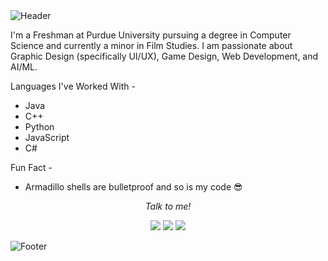 <img src="https://github.com/purplehayesb/purplehayesb/blob/main/IMAGES/githubheader.png" alt="Header">

I'm a Freshman at Purdue University pursuing a degree in Computer Science and currently a minor in Film Studies. I am passionate about Graphic Design (specifically UI/UX), Game Design, Web Development, and AI/ML.

Languages I've Worked With - 

 - Java
 - C++
 - Python
 - JavaScript
 - C#

Fun Fact - 

 - Armadillo shells are bulletproof and so is my code 😎

<p align="center">
  <i>Talk to me!</i>

  <p align="center">
    <a href="https://www.instagram.com/hayesbounds/" alt="Instagram"><img src="https://github.com/purplehayesb/purplehayesb/blob/main/IMAGES/instagram-line.svg"></a>
    <a href="https://www.facebook.com/hayes.bounds/" alt="Facebook"><img src="https://github.com/purplehayesb/purplehayesb/blob/main/IMAGES/facebook-circle-line.svg"></a>
    <a href="mailto:ervinbounds@gmail.com" alt="Email me!"><img src="https://github.com/purplehayesb/purplehayesb/blob/main/IMAGES/mail-line.svg"></a>
  </p>

<img src="https://github.com/purplehayesb/purplehayesb/blob/main/IMAGES/githubfooter2.png" alt="Footer">
